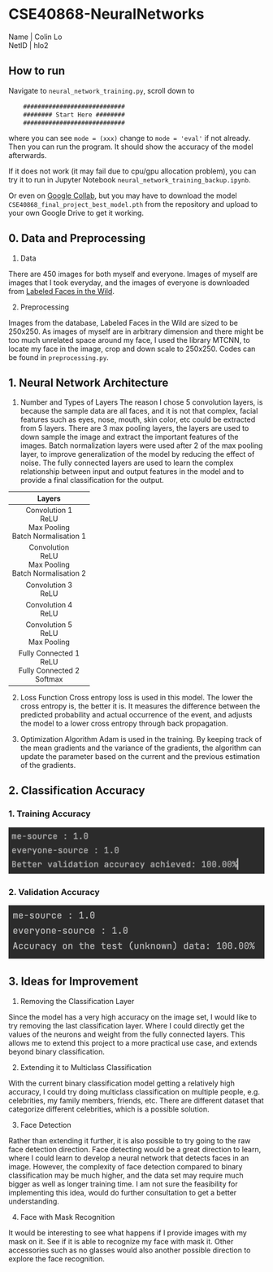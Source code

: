 # CSE40868-NeuralNetworks
Name    | Colin Lo <br>
NetID   | hlo2

## How to run

Navigate to `neural_network_training.py`, scroll down to
```
    ############################
    ######## Start Here ########
    ############################
```
where you can see `mode = (xxx)` change to `mode = 'eval'` if not already. Then you can run the program.
It should show the accuracy of the model afterwards.

If it does not work (it may fail due to cpu/gpu allocation problem), you can try it to run in Jupyter Notebook `neural_network_training_backup.ipynb`.

Or even on [Google Collab](https://colab.research.google.com/drive/17pIl2DQPUI87Mgb2OWKIN_GN8XCaVA5L?usp=sharing), but you may have to download the model `CSE40868_final_project_best_model.pth` from the repository and upload to your own Google Drive to get it working.


## 0. Data and Preprocessing

1. Data

There are 450 images for both myself and everyone. Images of myself are images that I took everyday, and the images of everyone is downloaded from [Labeled Faces in the Wild](http://vis-www.cs.umass.edu/lfw/).

2. Preprocessing

Images from the database, Labeled Faces in the Wild are sized to be 250x250. 
As images of myself are in arbitrary dimension and there might be too much unrelated 
space around my face, I used the library MTCNN, to locate my face in the image, crop and down scale to 250x250.
Codes can be found in `preprocessing.py`.

## 1. Neural Network Architecture

1. Number and Types of Layers
The reason I chose 5 convolution layers, is because the sample data are all faces, and it is not that complex, facial features such as eyes, nose, mouth, skin color, etc could be extracted from 5 layers. There are 3 max pooling layers, the layers are used to down sample the image and extract the important features of the images. Batch normalization layers were used after 2 of the max pooling layer, to improve generalization of the model by reducing the effect of noise. The fully connected layers are used to learn the complex relationship between input and output features in the model and to provide a final classification for the output.

|                                 Layers                                 |
|:----------------------------------------------------------------------:|
|  Convolution 1 <br> ReLU <br> Max Pooling <br> Batch Normalisation 1   |
|  Convolution <br> ReLU <br> Max Pooling <br> Batch Normalisation 2     |
|                        Convolution 3 <br> ReLU                         |
|                        Convolution 4 <br> ReLU                         |
|                Convolution 5 <br> ReLU <br> Max Pooling                |
|    Fully Connected 1 <br> ReLU <br> Fully Connected 2 <br> Softmax     |

2. Loss Function
Cross entropy loss is used in this model. The lower the cross entropy is, the better it is. It measures the difference between the predicted probability and actual occurrence of the event, and adjusts the model to a lower cross entropy through back propagation.

4. Optimization Algorithm
Adam is used in the training. By keeping track of the mean gradients and the variance of the gradients, the algorithm can update the parameter based on the current and the previous estimation of the gradients.

## 2. Classification Accuracy

### 1. Training Accuracy
<img alt="testing-result-image" src="./resources/img/testing_img.png" >

### 2. Validation Accuracy
<img alt="validation-result-image" src="./resources/img/validation_img.png">

## 3. Ideas for Improvement

1. Removing the Classification Layer

Since the model has a very high accuracy on the image set, I would like to try removing the last classification layer. Where I could directly get the values of the neurons and weight from the fully connected layers. This allows me to extend this project to a more practical use case, and extends beyond binary classification.

2. Extending it to Multiclass Classification

With the current binary classification model getting a relatively high accuracy, I could try doing multiclass classification on multiple people, e.g. celebrities, my family members, friends, etc. There are different dataset that categorize different celebrities, which is a possible solution.

3. Face Detection

Rather than extending it further, it is also possible to try going to the raw face detection direction. Face detecting would be a great direction to learn, where I could learn to develop a neural network that detects faces in an image. However, the complexity of face detection compared to binary classification may be much higher, and the data set may require much bigger as well as longer training time. I am not sure the feasibility for implementing this idea, would do further consultation to get a better understanding.

4. Face with Mask Recognition

It would be interesting to see what happens if I provide images with my mask on it. See if it is able to 
recognize my face with mask it. Other accessories such as no glasses would also another possible direction to explore
the face recognition.
